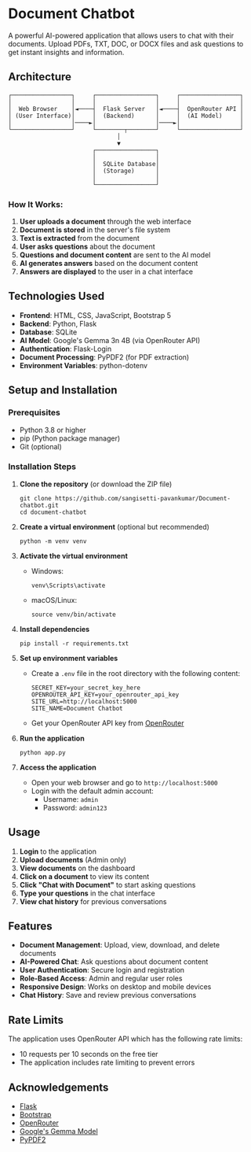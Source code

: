 # Document Chatbot

A powerful AI-powered application that allows users to chat with their documents. Upload PDFs, TXT, DOC, or DOCX files and ask questions to get instant insights and information.

## Architecture

```
┌─────────────────┐     ┌─────────────────┐     ┌─────────────────┐
│                 │     │                 │     │                 │
│  Web Browser    │◄────┤  Flask Server   │◄────┤  OpenRouter API │
│ (User Interface)│     │  (Backend)      │     │  (AI Model)     │
│                 │────►│                 │────►│                 │
└─────────────────┘     └────────┬────────┘     └─────────────────┘
                               │
                               ▼
                        ┌─────────────────┐
                        │                 │
                        │  SQLite Database│
                        │  (Storage)      │
                        │                 │
                        └─────────────────┘
```

### How It Works:

1. **User uploads a document** through the web interface
2. **Document is stored** in the server's file system
3. **Text is extracted** from the document
4. **User asks questions** about the document
5. **Questions and document content** are sent to the AI model
6. **AI generates answers** based on the document content
7. **Answers are displayed** to the user in a chat interface

## Technologies Used

- **Frontend**: HTML, CSS, JavaScript, Bootstrap 5
- **Backend**: Python, Flask
- **Database**: SQLite
- **AI Model**: Google's Gemma 3n 4B (via OpenRouter API)
- **Authentication**: Flask-Login
- **Document Processing**: PyPDF2 (for PDF extraction)
- **Environment Variables**: python-dotenv

## Setup and Installation

### Prerequisites

- Python 3.8 or higher
- pip (Python package manager)
- Git (optional)

### Installation Steps

1. **Clone the repository** (or download the ZIP file)
   ```
   git clone https://github.com/sangisetti-pavankumar/Document-chatbot.git
   cd document-chatbot
   ```

2. **Create a virtual environment** (optional but recommended)
   ```
   python -m venv venv
   ```

3. **Activate the virtual environment**
   - Windows:
     ```
     venv\Scripts\activate
     ```
   - macOS/Linux:
     ```
     source venv/bin/activate
     ```

4. **Install dependencies**
   ```
   pip install -r requirements.txt
   ```

5. **Set up environment variables**
   - Create a `.env` file in the root directory with the following content:
     ```
     SECRET_KEY=your_secret_key_here
     OPENROUTER_API_KEY=your_openrouter_api_key
     SITE_URL=http://localhost:5000
     SITE_NAME=Document Chatbot
     ```
   - Get your OpenRouter API key from [OpenRouter](https://openrouter.ai/)

6. **Run the application**
   ```
   python app.py
   ```

7. **Access the application**
   - Open your web browser and go to `http://localhost:5000`
   - Login with the default admin account:
     - Username: `admin`
     - Password: `admin123`

## Usage

1. **Login** to the application
2. **Upload documents** (Admin only)
3. **View documents** on the dashboard
4. **Click on a document** to view its content
5. **Click "Chat with Document"** to start asking questions
6. **Type your questions** in the chat interface
7. **View chat history** for previous conversations

## Features

- **Document Management**: Upload, view, download, and delete documents
- **AI-Powered Chat**: Ask questions about document content
- **User Authentication**: Secure login and registration
- **Role-Based Access**: Admin and regular user roles
- **Responsive Design**: Works on desktop and mobile devices
- **Chat History**: Save and review previous conversations

## Rate Limits

The application uses OpenRouter API which has the following rate limits:
- 10 requests per 10 seconds on the free tier
- The application includes rate limiting to prevent errors

## Acknowledgements

- [Flask](https://flask.palletsprojects.com/)
- [Bootstrap](https://getbootstrap.com/)
- [OpenRouter](https://openrouter.ai/)
- [Google's Gemma Model](https://ai.google.dev/gemma)
- [PyPDF2](https://pythonhosted.org/PyPDF2/)

